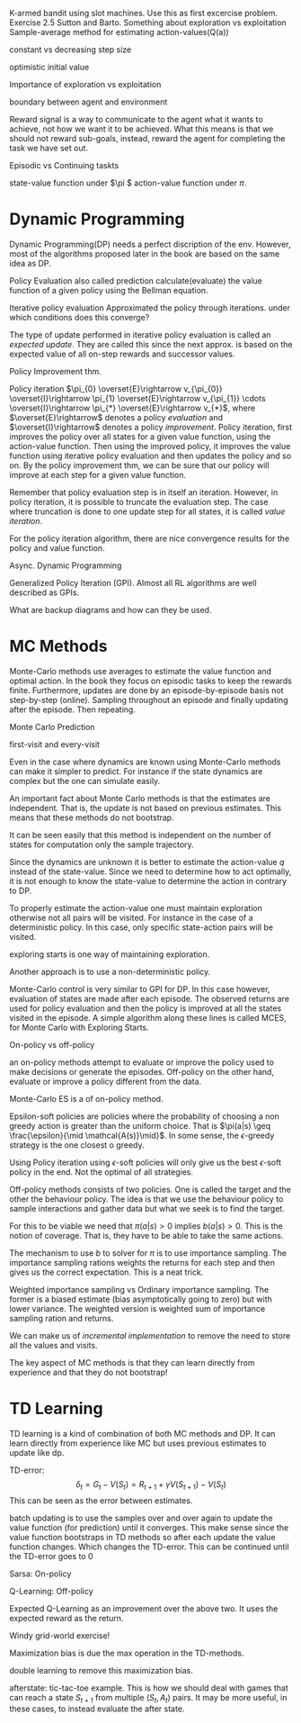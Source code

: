 K-armed bandit using slot machines.
Use this as first excercise problem. Exercise 2.5 Sutton and Barto.
Something about exploration vs exploitation
Sample-average method for estimating action-values(Q(a))

constant vs decreasing step size 

optimistic initial value

Importance of exploration vs exploitation

boundary between agent and environment

Reward signal is a way to communicate to the agent what it wants to achieve, not how we want it to be achieved. What this means is that we should not reward sub-goals, instead, reward the agent for completing the task we have set out.

Episodic vs Continuing taskts

state-value function under $\pi $
action-value function under $\pi$.

# Dynamic Programming
Dynamic Programming(DP) needs a perfect discription of the env. However, most of the algorithms proposed later in the book are based on the same idea as DP.

Policy Evaluation also called prediction
calculate(evaluate) the value function of a given policy using the Bellman equation.

Iterative policy evaluation
Approximated the policy through iterations.
under which conditions does this converge?

The type of update performed in iterative policy evaluation is called an *expected update*. They are called this since the next approx. is based on the expected value of all on-step rewards and successor values.

Policy Improvement thm.

Policy iteration
$\pi_{0} \overset{E}\rightarrow v_{\pi_{0}} \overset{I}\rightarrow \pi_{1} \overset{E}\rightarrow v_{\pi_{1}} \cdots \overset{I}\rightarrow \pi_{*} \overset{E}\rightarrow v_{*}$,
where $\overset{E}\rightarrow$ denotes a policy *evaluation* and $\overset{I}\rightarrow$ denotes a policy *improvement*. Policy iteration, first improves the policy over all states for a given value function, using the action-value function. Then using the improved policy, it improves the value function using iterative policy evaluation and then updates the policy and so on. By the policy improvement thm, we can be sure that our policy will improve at each step for a given value function. 

Remember that policy evaluation step is in itself an iteration. However, in policy iteration, it is possible to truncate the evaluation step. The case where truncation is done to one update step for all states, it is called *value iteration*.

For the policy iteration algorithm, there are nice convergence results for the policy and value function.

Async. Dynamic Programming

Generalized Policy Iteration (GPI). Almost all RL algorithms are well described as GPIs.

What are backup diagrams and how can they be used.

# MC Methods
Monte-Carlo methods use averages to estimate the value function and optimal action. In the book they focus on episodic tasks to keep the rewards finite.  Furthermore, updates are done by an episode-by-episode basis not step-by-step (online). Sampling throughout an episode and finally updating after the episode. Then repeating.

Monte Carlo Prediction

first-visit and every-visit

Even in the case where dynamics are known using Monte-Carlo methods can make it simpler to predict. For instance if the state dynamics are complex but the one can simulate easily. 

An important fact about Monte Carlo methods is that the estimates are independent. That is, the update is not based on previous estimates. This means that these methods do not bootstrap.

It can be seen easily that this method is independent on the number of states for computation only the sample trajectory.

Since the dynamics are unknown it is better to estimate the action-value $q$ instead of the state-value. Since we need to determine how to act optimally, it is not enough to know the state-value to determine the action in contrary to DP.

To properly estimate the action-value one must maintain exploration otherwise not all pairs will be visited. For instance in the case of a deterministic policy. In this case, only specific state-action pairs will be visited.

exploring starts is one way of maintaining exploration.

Another approach is to use a non-deterministic policy.

Monte-Carlo control is very similar to GPI for DP. In this case however, evaluation of states are made after each episode. The observed returns are used for policy evaluation and then the policy is improved at all the states visited in the episode.  A simple algorithm along these lines is called MCES, for Monte Carlo with Exploring Starts.

On-policy vs off-policy

an on-policy methods attempt to evaluate or improve the policy used to make decisions or generate the episodes. Off-policy on the other hand, evaluate or improve a policy different from the data. 

Monte-Carlo ES is a of on-policy method.

Epsilon-soft policies are policies where the probability of choosing a non greedy action is greater than the uniform choice. That is $\pi(a|s) \geq \frac{\epsilon}{\mid \mathcal{A(s)}\mid}$. In some sense, the $\epsilon$-greedy strategy is the one closest o greedy.

Using Policy iteration using $\epsilon$-soft policies will only give us the best $\epsilon$-soft policy in the end. Not the optimal of all strategies.

Off-policy methods consists of two policies. One is called the target and the other the behaviour policy. The idea is that we use the behaviour policy to sample interactions and gather data but what we seek is to find the target. 

For this to be viable we need that $\pi(a|s)>0$ implies $b(a|s)>0$. This is the notion of coverage. That is, they have to be able to take the same actions.

The mechanism to use $b$ to solver for $\pi$ is to use importance sampling. The importance sampling rations weights the returns for each step and then gives us the correct expectation. This is a neat trick. 

Weighted importance sampling vs Ordinary importance sampling. The former is a biased estimate (bias asymptotically going to zero) but with lower variance. The weighted version is weighted sum of importance sampling ration and returns.

We can make us of *incremental implementation* to remove the need to store all the values and visits. 

The key aspect of MC methods is that they can learn directly from experience and that they do not bootstrap!


# TD Learning
TD learning is a kind of combination of both MC methods and DP.  It can learn directly from experience like MC but uses previous estimates to update like dp.

TD-error: 
$$
\delta_{t} = G_{t} - V(S_{t}) = R_{t+1} + \gamma V(S_{t+1}) - V(S_{t})
$$
This can be seen as the  error between estimates.

batch updating is to use the samples over and over again to update the value function (for prediction) until it converges. This make sense since the value function bootstraps in TD methods so after each update the value function changes. Which changes the TD-error. This can be continued until the TD-error goes to $0$

Sarsa: On-policy

Q-Learning: Off-policy

Expected Q-Learning as an improvement over the above two. It uses the expected reward as the return.

Windy grid-world exercise!

Maximization bias is due the max operation in the TD-methods.

double learning to remove this maximization bias.

afterstate: tic-tac-toe example. This is how we should deal with games that can reach a state $S_{t+1}$ from multiple $(S_{t},A_{t})$ pairs. It may be more useful, in these cases, to instead evaluate the after state.

